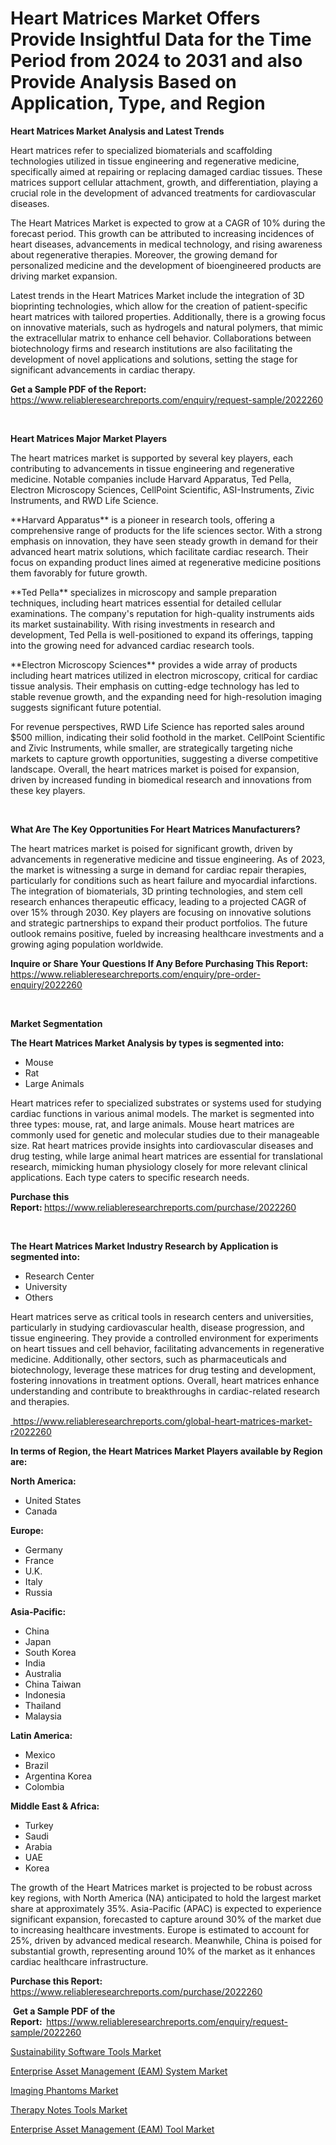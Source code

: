 <p><h1>Heart Matrices Market Offers Provide Insightful Data for the Time Period from 2024 to 2031 and also Provide Analysis Based on Application, Type, and Region</h1></p><p><strong>Heart Matrices Market Analysis and Latest Trends</strong></p>
<p><p>Heart matrices refer to specialized biomaterials and scaffolding technologies utilized in tissue engineering and regenerative medicine, specifically aimed at repairing or replacing damaged cardiac tissues. These matrices support cellular attachment, growth, and differentiation, playing a crucial role in the development of advanced treatments for cardiovascular diseases.</p><p>The Heart Matrices Market is expected to grow at a CAGR of 10% during the forecast period. This growth can be attributed to increasing incidences of heart diseases, advancements in medical technology, and rising awareness about regenerative therapies. Moreover, the growing demand for personalized medicine and the development of bioengineered products are driving market expansion. </p><p>Latest trends in the Heart Matrices Market include the integration of 3D bioprinting technologies, which allow for the creation of patient-specific heart matrices with tailored properties. Additionally, there is a growing focus on innovative materials, such as hydrogels and natural polymers, that mimic the extracellular matrix to enhance cell behavior. Collaborations between biotechnology firms and research institutions are also facilitating the development of novel applications and solutions, setting the stage for significant advancements in cardiac therapy.</p></p>
<p><strong>Get a Sample PDF of the Report:&nbsp;</strong> <a href="https://www.reliableresearchreports.com/enquiry/request-sample/2022260?utm_campaign=1588&utm_medium=2&utm_source=Github&utm_content=ia&utm_term=28102024&utm_id=heart-matrices">https://www.reliableresearchreports.com/enquiry/request-sample/2022260</a></p>
<p>&nbsp;</p>
<p><strong>Heart Matrices Major Market Players</strong></p>
<p><p>The heart matrices market is supported by several key players, each contributing to advancements in tissue engineering and regenerative medicine. Notable companies include Harvard Apparatus, Ted Pella, Electron Microscopy Sciences, CellPoint Scientific, ASI-Instruments, Zivic Instruments, and RWD Life Science. </p><p>**Harvard Apparatus** is a pioneer in research tools, offering a comprehensive range of products for the life sciences sector. With a strong emphasis on innovation, they have seen steady growth in demand for their advanced heart matrix solutions, which facilitate cardiac research. Their focus on expanding product lines aimed at regenerative medicine positions them favorably for future growth.</p><p>**Ted Pella** specializes in microscopy and sample preparation techniques, including heart matrices essential for detailed cellular examinations. The company's reputation for high-quality instruments aids its market sustainability. With rising investments in research and development, Ted Pella is well-positioned to expand its offerings, tapping into the growing need for advanced cardiac research tools.</p><p>**Electron Microscopy Sciences** provides a wide array of products including heart matrices utilized in electron microscopy, critical for cardiac tissue analysis. Their emphasis on cutting-edge technology has led to stable revenue growth, and the expanding need for high-resolution imaging suggests significant future potential.</p><p>For revenue perspectives, RWD Life Science has reported sales around $500 million, indicating their solid foothold in the market. CellPoint Scientific and Zivic Instruments, while smaller, are strategically targeting niche markets to capture growth opportunities, suggesting a diverse competitive landscape. Overall, the heart matrices market is poised for expansion, driven by increased funding in biomedical research and innovations from these key players.</p></p>
<p>&nbsp;</p>
<p><strong>What Are The Key Opportunities For Heart Matrices Manufacturers?</strong></p>
<p><p>The heart matrices market is poised for significant growth, driven by advancements in regenerative medicine and tissue engineering. As of 2023, the market is witnessing a surge in demand for cardiac repair therapies, particularly for conditions such as heart failure and myocardial infarctions. The integration of biomaterials, 3D printing technologies, and stem cell research enhances therapeutic efficacy, leading to a projected CAGR of over 15% through 2030. Key players are focusing on innovative solutions and strategic partnerships to expand their product portfolios. The future outlook remains positive, fueled by increasing healthcare investments and a growing aging population worldwide.</p></p>
<p><strong>Inquire or Share Your Questions If Any Before Purchasing This Report:</strong> <a href="https://www.reliableresearchreports.com/enquiry/pre-order-enquiry/2022260?utm_campaign=1588&utm_medium=2&utm_source=Github&utm_content=ia&utm_term=28102024&utm_id=heart-matrices">https://www.reliableresearchreports.com/enquiry/pre-order-enquiry/2022260</a></p>
<p>&nbsp;</p>
<p><strong>Market Segmentation</strong></p>
<p><strong>The Heart Matrices Market Analysis by types is segmented into:</strong></p>
<p><ul><li>Mouse</li><li>Rat</li><li>Large Animals</li></ul></p>
<p><p>Heart matrices refer to specialized substrates or systems used for studying cardiac functions in various animal models. The market is segmented into three types: mouse, rat, and large animals. Mouse heart matrices are commonly used for genetic and molecular studies due to their manageable size. Rat heart matrices provide insights into cardiovascular diseases and drug testing, while large animal heart matrices are essential for translational research, mimicking human physiology closely for more relevant clinical applications. Each type caters to specific research needs.</p></p>
<p><strong>Purchase this Report:&nbsp;</strong><a href="https://www.reliableresearchreports.com/purchase/2022260?utm_campaign=1588&utm_medium=2&utm_source=Github&utm_content=ia&utm_term=28102024&utm_id=heart-matrices">https://www.reliableresearchreports.com/purchase/2022260</a></p>
<p>&nbsp;</p>
<p><strong>The Heart Matrices Market Industry Research by Application is segmented into:</strong></p>
<p><ul><li>Research Center</li><li>University</li><li>Others</li></ul></p>
<p><p>Heart matrices serve as critical tools in research centers and universities, particularly in studying cardiovascular health, disease progression, and tissue engineering. They provide a controlled environment for experiments on heart tissues and cell behavior, facilitating advancements in regenerative medicine. Additionally, other sectors, such as pharmaceuticals and biotechnology, leverage these matrices for drug testing and development, fostering innovations in treatment options. Overall, heart matrices enhance understanding and contribute to breakthroughs in cardiac-related research and therapies.</p></p>
<p><a href="https://www.reliableresearchreports.com/global-heart-matrices-market-r2022260?utm_campaign=1588&utm_medium=2&utm_source=Github&utm_content=ia&utm_term=28102024&utm_id=heart-matrices">&nbsp;https://www.reliableresearchreports.com/global-heart-matrices-market-r2022260</a></p>
<p><strong>In terms of Region, the Heart Matrices Market Players available by Region are:</strong></p>
<p>
    <p> <strong> North America: </strong>
        <ul>
            <li>United States</li>
            <li>Canada</li>
        </ul>
        </p> 
    <p> <strong> Europe: </strong>
        <ul>
            <li>Germany</li>
            <li>France</li>
            <li>U.K.</li>
            <li>Italy</li>
            <li>Russia</li>
        </ul>
        </p> 
    <p> <strong> Asia-Pacific: </strong>
        <ul>
            <li>China</li>
            <li>Japan</li>
            <li>South Korea</li>
            <li>India</li>
            <li>Australia</li>
            <li>China Taiwan</li>
            <li>Indonesia</li>
            <li>Thailand</li>
            <li>Malaysia</li>
        </ul>
        </p> 
    <p> <strong> Latin America: </strong>
        <ul>
            <li>Mexico</li>
            <li>Brazil</li>
            <li>Argentina Korea</li>
            <li>Colombia</li>
        </ul>
        </p> 
    <p> <strong> Middle East & Africa: </strong>
        <ul>
            <li>Turkey</li>
            <li>Saudi</li>
            <li>Arabia</li>
            <li>UAE</li>
            <li>Korea</li>
        </ul>
    </p>
    </p>
<p><p>The growth of the Heart Matrices market is projected to be robust across key regions, with North America (NA) anticipated to hold the largest market share at approximately 35%. Asia-Pacific (APAC) is expected to experience significant expansion, forecasted to capture around 30% of the market due to increasing healthcare investments. Europe is estimated to account for 25%, driven by advanced medical research. Meanwhile, China is poised for substantial growth, representing around 10% of the market as it enhances cardiac healthcare infrastructure.</p></p>
<p><strong>Purchase this Report: </strong><a href="https://www.reliableresearchreports.com/purchase/2022260?utm_campaign=1588&utm_medium=2&utm_source=Github&utm_content=ia&utm_term=28102024&utm_id=heart-matrices">https://www.reliableresearchreports.com/purchase/2022260</a></p>
<p>&nbsp;<strong>Get a Sample PDF of the Report:&nbsp;&nbsp;</strong><a href="https://www.reliableresearchreports.com/enquiry/request-sample/2022260?utm_campaign=1588&utm_medium=2&utm_source=Github&utm_content=ia&utm_term=28102024&utm_id=heart-matrices">https://www.reliableresearchreports.com/enquiry/request-sample/2022260</a></p>
<p><strong></strong></p>
<p><p><a href="https://www.linkedin.com/pulse/surfing-sustainability-software-tools-wave-riding-market-vvt4e?utm_campaign=1588&utm_medium=2&utm_source=Github&utm_content=ia&utm_term=28102024&utm_id=heart-matrices">Sustainability Software Tools Market</a></p><p><a href="https://www.linkedin.com/pulse/global-enterprise-asset-management-eam-system-market-focus-icjfe?utm_campaign=1588&utm_medium=2&utm_source=Github&utm_content=ia&utm_term=28102024&utm_id=heart-matrices">Enterprise Asset Management (EAM) System Market</a></p><p><a href="https://github.com/mauripalmi/Market-Research-Report-List-5/blob/main/imaging-phantoms-market.md?utm_campaign=1588&utm_medium=2&utm_source=Github&utm_content=ia&utm_term=28102024&utm_id=heart-matrices">Imaging Phantoms Market</a></p><p><a href="https://www.linkedin.com/pulse/disruption-innovation-therapy-notes-tools-industry-market-analysis-0mzwc?utm_campaign=1588&utm_medium=2&utm_source=Github&utm_content=ia&utm_term=28102024&utm_id=heart-matrices">Therapy Notes Tools Market</a></p><p><a href="https://www.linkedin.com/pulse/enterprise-asset-management-eam-tool-sector-surge-124-growth-3rrbf?utm_campaign=1588&utm_medium=2&utm_source=Github&utm_content=ia&utm_term=28102024&utm_id=heart-matrices">Enterprise Asset Management (EAM) Tool Market</a></p></p>